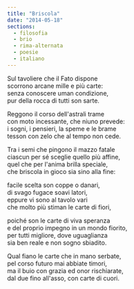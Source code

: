 ```yaml
---
title: "Briscola"
date: "2014-05-18"
sections:
  - filosofia
  - brio
  - rima-alternata
  - poesie
  - italiano
---
```


Sul tavoliere che il Fato dispone\
scorrono arcane mille e più carte:\
senza conoscere uman condizione,\
pur della rocca di tutti son sarte.

Reggono il corso dell'astrali trame\
con moto incessante, che niuno prevede:\
i sogni, i pensieri, la speme e le brame\
tesson con zelo che al tempo non cede.

Tra i semi che pingono il mazzo fatale\
ciascun per sé sceglie quello più affine,\
quel che per l'anima brilla speciale,\
che briscola in gioco sia sino alla fine:

facile scelta son coppe o danari,\
di svago fugace soavi latori,\
eppure vi sono al tavolo vari\
che molto più stiman le carte di fiori,

poiché son le carte di viva speranza\
e del proprio impegno in un mondo fiorito,\
per tutti migliore, dove uguaglianza\
sia ben reale e non sogno sbiadito.

Qual fiano le carte che in mano serbate,\
pel corso futuro mai abbiate timori,\
ma il buio con grazia ed onor rischiarate,\
dal due fino all'asso, con carte di cuori.
